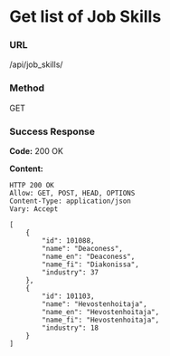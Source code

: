 # Get list of Job Skills

### URL

/api/job_skills/

### Method

GET

### Success Response

**Code:** 200 OK
  
**Content:**

```
HTTP 200 OK
Allow: GET, POST, HEAD, OPTIONS
Content-Type: application/json
Vary: Accept

[
    {
        "id": 101088,
        "name": "Deaconess",
        "name_en": "Deaconess",
        "name_fi": "Diakonissa",
        "industry": 37
    },
    {
        "id": 101103,
        "name": "Hevostenhoitaja",
        "name_en": "Hevostenhoitaja",
        "name_fi": "Hevostenhoitaja",
        "industry": 18
    }
]
```
